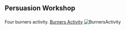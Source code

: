 ## Persuasion Workshop 

###
Four burners activity.
[Burners Activity](burnersactivity.pdf)
![BurnersActivity](burnersactivity.png)
